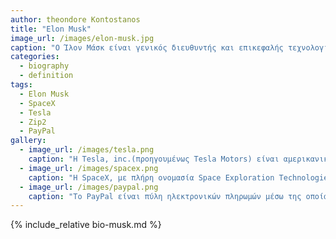 ```yaml
---
author: theondore Kontostanos
title: "Elon Musk"
image_url: /images/elon-musk.jpg
caption: "Ο Ίλον Μάσκ είναι γενικός διευθυντής και επικεφαλής τεχνολογίας για τη διαστημική εταιρεία SpaceX, καθώς και ο γενικός διευθυντής και επικεφαλής τεχνολογικού σχεδιασμού της εταιρείας Tesla, Inc. Είναι επίσης συνιδρυτής των Tesla, Inc. και Zip2 και PayPal."
categories:
  - biography
  - definition
tags:
  - Elon Musk
  - SpaceX
  - Tesla
  - Zip2
  - PayPal
gallery:
  - image_url: /images/tesla.png
    caption: "Η Tesla, inc.(προηγουμένως Tesla Motors) είναι αμερικανική αυτοκινητοβιομηχανία, η οποία σχεδιάζει, παράγει και πουλάει αμιγώς ηλεκτρικά αυτοκίνητα. Ιδρύθηκε στις 1 Ιουλίου 2003."
  - image_url: /images/spacex.png
    caption: "Η SpaceX, με πλήρη ονομασία Space Exploration Technologies Corp., είναι αμερικανική ιδιωτική εταιρεία αεροδιαστημικής τεχνολογίας και παροχής υπηρεσιών διαστημικών μεταφορών."
  - image_url: /images/paypal.png
    caption: "Το PayPal είναι πύλη ηλεκτρονικών πληρωμών μέσω της οποίας διεκπεραιώνονται μεταφορές χρημάτων και πληρωμές και ανήκει στην αμερικανική εταιρεία PayPal Holdings, Inc."
---
```


{% include_relative bio-musk.md %}
